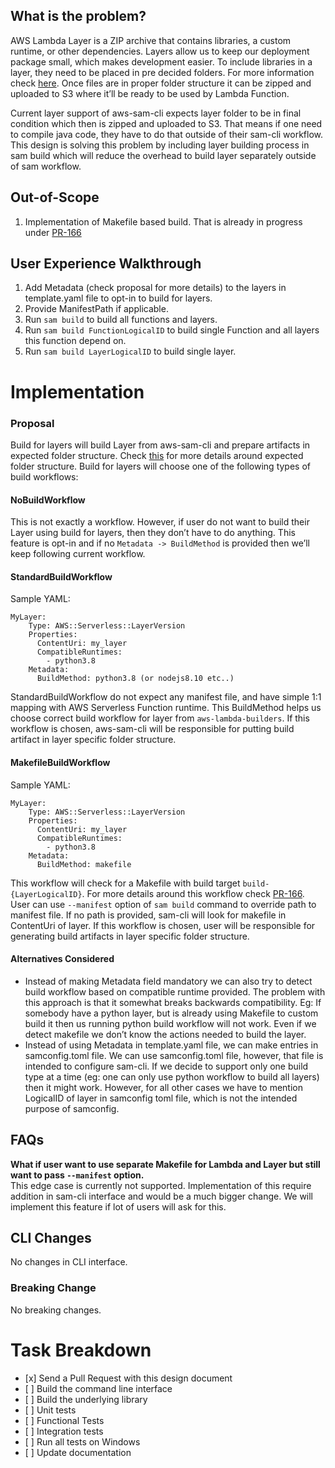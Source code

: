 What is the problem?
--------------------
AWS Lambda Layer is a ZIP archive that contains libraries, a custom runtime, or other dependencies. Layers allow us to keep our deployment package small, which makes development easier. To include libraries in a layer, they need to be placed in pre decided folders. For more information check [here](https://docs.aws.amazon.com/lambda/latest/dg/configuration-layers.html#configuration-layers-path). Once files are in proper folder structure it can be zipped and uploaded to S3 where it’ll be ready to be used by Lambda Function.

Current layer support of aws-sam-cli expects layer folder to be in final condition which then is zipped and uploaded to S3. That means if one need to compile java code, they have to do that outside of their sam-cli workflow. This design is solving this problem by including layer building process in sam build which will reduce the overhead to build layer separately outside of sam workflow.

Out-of-Scope
------------
1. Implementation of Makefile based build. That is already in progress under [PR-166](https://github.com/awslabs/aws-lambda-builders/pull/166)

User Experience Walkthrough
---------------------------
1. Add Metadata (check proposal for more details) to the layers in template.yaml file to opt-in to build for layers.
1. Provide ManifestPath if applicable.
1. Run `sam build` to build all functions and layers.
1. Run `sam build FunctionLogicalID` to build single Function and all layers this function depend on.
1. Run `sam build LayerLogicalID` to build single layer.

Implementation
==============
### Proposal
Build for layers will build Layer from aws-sam-cli and prepare artifacts in expected folder structure. Check [this](https://docs.aws.amazon.com/lambda/latest/dg/configuration-layers.html#configuration-layers-path) for more details around expected folder structure.
Build for layers will choose one of the following types of build workflows:
#### NoBuildWorkflow
This is not exactly a workflow. However, if user do not want to build their Layer using build for layers, then they don’t have to do anything. This feature is opt-in and if no `Metadata -> BuildMethod` is provided then we’ll keep following current workflow.

#### StandardBuildWorkflow
Sample YAML:
```
MyLayer:
    Type: AWS::Serverless::LayerVersion
    Properties:
      ContentUri: my_layer
      CompatibleRuntimes:
        - python3.8
    Metadata:
      BuildMethod: python3.8 (or nodejs8.10 etc..)
```
StandardBuildWorkflow do not expect any manifest file, and have simple 1:1 mapping with AWS Serverless Function runtime. This BuildMethod helps us choose correct build workflow for layer from `aws-lambda-builders`. If this workflow is chosen, aws-sam-cli will be responsible for putting build artifact in layer specific folder structure.

#### MakefileBuildWorkflow
Sample YAML:
```
MyLayer:
    Type: AWS::Serverless::LayerVersion
    Properties:
      ContentUri: my_layer
      CompatibleRuntimes:
        - python3.8
    Metadata:
      BuildMethod: makefile
```
This workflow will check for a Makefile with build target `build-{LayerLogicalID}`. For more details around this workflow check [PR-166](https://github.com/awslabs/aws-lambda-builders/pull/166). User can use `--manifest` option of `sam build` command to override path to manifest file. If no path is provided, sam-cli will look for makefile in ContentUri of layer. If this workflow is chosen, user will be responsible for generating build artifacts in layer specific folder structure.

#### Alternatives Considered
* Instead of making Metadata field mandatory we can also try to detect build workflow based on compatible runtime provided. The problem with this approach is that it somewhat breaks backwards compatibility. Eg: If somebody have a python layer, but is already using Makefile to custom build it then us running python build workflow will not work. Even if we detect makefile we don’t know the actions needed to build the layer.
* Instead of using Metadata in template.yaml file, we can make entries in samconfig.toml file. We can use samconfig.toml file, however, that file is intended to configure sam-cli. If we decide to support only one build type at a time (eg: one can only use python workflow to build all layers) then it might work. However, for all other cases we have to mention LogicalID of layer in samconfig toml file, which is not the intended purpose of samconfig.

FAQs
----
**What if user want to use separate Makefile for Lambda and Layer but still want to pass `--manifest` option.**   
This edge case is currently not supported. Implementation of this require addition in sam-cli interface and would be a much bigger change. We will implement this feature if lot of users will ask for this.

CLI Changes
-----------

No changes in CLI interface.

### Breaking Change

No breaking changes.

Task Breakdown
==============

-   \[x\] Send a Pull Request with this design document
-   \[ \] Build the command line interface
-   \[ \] Build the underlying library
-   \[ \] Unit tests
-   \[ \] Functional Tests
-   \[ \] Integration tests
-   \[ \] Run all tests on Windows
-   \[ \] Update documentation
